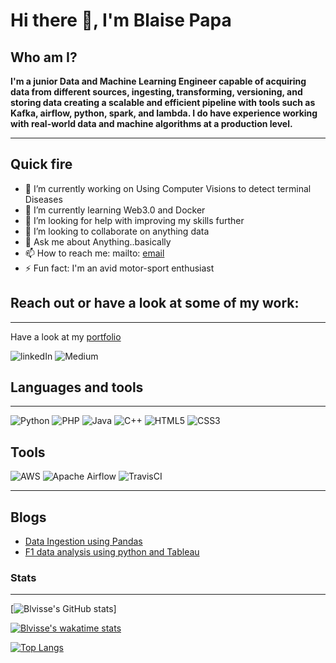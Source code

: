 # Hi there 👋, I'm Blaise Papa

## Who am I?

<b>I'm a junior Data and Machine Learning Engineer capable of acquiring data from different sources, ingesting, transforming, versioning, and storing data creating a scalable and efficient pipeline with tools such as Kafka, airflow, python, spark, and lambda. I do have experience working with real-world data and machine algorithms at a production level.</b>

---

## Quick fire

- 🔭 I’m currently working on Using Computer Visions to detect terminal Diseases
- 🌱 I’m currently learning Web3.0 and Docker
- 🤔 I’m looking for help with improving my skills further
- 👯 I’m looking to collaborate on anything data
- 💬 Ask me about Anything..basically
- 📫 How to reach me: mailto: [email]
- ⚡ Fun fact: I'm an avid motor-sport enthusiast

## Reach out or have a look at some of my work:

<hr>

Have a look at my [portfolio]

![linkedIn](https://img.shields.io/badge/linkedin-%230077B5.svg?style=for-the-badge&logo=linkedin&logoColor=white) ![Medium](https://img.shields.io/badge/Medium-12100E?style=for-the-badge&logo=medium&logoColor=white)

## Languages and tools

---

![Python](https://img.shields.io/badge/python-3670A0?style=for-the-badge&logo=python&logoColor=ffdd54) ![PHP](https://img.shields.io/badge/php-%23777BB4.svg?style=for-the-badge&logo=php&logoColor=white) ![Java](https://img.shields.io/badge/java-%23ED8B00.svg?style=for-the-badge&logo=java&logoColor=white) ![C++](https://img.shields.io/badge/c++-%2300599C.svg?style=for-the-badge&logo=c%2B%2B&logoColor=white) ![HTML5](https://img.shields.io/badge/html5-%23E34F26.svg?style=for-the-badge&logo=html5&logoColor=white) ![CSS3](https://img.shields.io/badge/css3-%231572B6.svg?style=for-the-badge&logo=css3&logoColor=white)

## Tools

![AWS](https://img.shields.io/badge/AWS-%23FF9900.svg?style=for-the-badge&logo=amazon-aws&logoColor=white)
![Apache Airflow](https://img.shields.io/badge/Apache%20Airflow-017CEE?style=for-the-badge&logo=Apache%20Airflow&logoColor=white)
![TravisCI](https://img.shields.io/badge/travisci-%232B2F33.svg?style=for-the-badge&logo=travis&logoColor=white)

---

## Blogs

<!-- BLOG-POST-LIST:START -->

- [Data Ingestion using Pandas](https://medium.com/@blaisepke/data-ingestion-using-pandas-4bd68bcadd2a?source=rss-8d0a4b909c67------2)
- [F1 data analysis using python and Tableau](https://medium.com/@blaisepke/f1-data-analysis-using-python-and-tableau-6b163b3ed186?source=rss-8d0a4b909c67------2)
<!-- BLOG-POST-LIST:END -->

### Stats

---

[![Blvisse's GitHub stats](https://github-readme-stats.vercel.app/api?username=blvisse&count_private=true&show_icons=true&theme=dark&hide_border=true)]

[![Blvisse's wakatime stats](https://github-readme-stats.vercel.app/api/wakatime?username=blvisse&show_icons=true)
](https://github.com/blvisse/github-readme-stats)

[![Top Langs](https://github-readme-stats.vercel.app/api/top-langs/?username=blvisse)](https://github.com/blvisse/github-readme-stats)

<!--
**Blvisse/blvisse** is a ✨ _special_ ✨ repository because its `README.md` (this file) appears on your GitHub profile.

Here are some ideas to get you started:

- 🔭 I’m currently working on ...
- 🌱 I’m currently learning ...
- 👯 I’m looking to collaborate on ...
- 🤔 I’m looking for help with ...
- 💬 Ask me about ...
- 📫 How to reach me: ...
- 😄 Pronouns: ...
- ⚡ Fun fact: ...
-->

[email]: blaisepke@gmail.com
[portfolio]: https://sites.google.com/view/blaise-papa
[linkedin]: https://www.linkedin.com/in/blaise-papa-a8a8b814b/
[medium]: https://medium.com/@blaisepke
[python]: https://img.shields.io/badge/python-3670A0?style=for-the-badge&logo=python&logoColor=ffdd54
[php]: https://img.shields.io/badge/php-%23777BB4.svg?style=for-the-badge&logo=php&logoColor=white
[html5]: https://img.shields.io/badge/html5-%23E34F26.svg?style=for-the-badge&logo=html5&logoColor=white
[css3]: https://img.shields.io/badge/css3-%231572B6.svg?style=for-the-badge&logo=css3&logoColor=white
[java]: https://img.shields.io/badge/java-%23ED8B00.svg?style=for-the-badge&logo=java&logoColor=white
[c++]: https://img.shields.io/badge/c++-%2300599C.svg?style=for-the-badge&logo=c%2B%2B&logoColor=white
